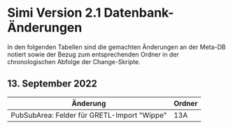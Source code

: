 # Simi Version 2.1 Datenbank-Änderungen

In den folgenden Tabellen sind die gemachten Änderungen an der Meta-DB notiert sowie der Bezug zum entsprechenden Ordner in der chronologischen Abfolge der Change-Skripte.

## 13. September 2022

|Änderung|Ordner|
|---|---|
|PubSubArea: Felder für GRETL-Import "Wippe"|13A|
